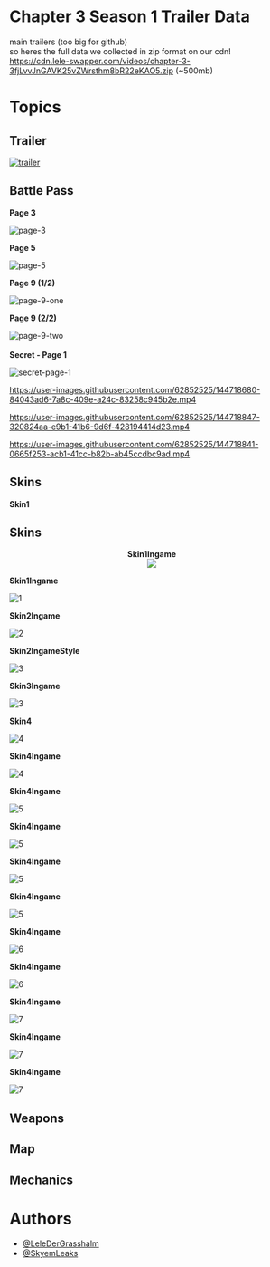 # Chapter 3 Season 1 Trailer Data

main trailers (too big for github) \
so heres the full data we collected in zip format on our cdn! \
https://cdn.lele-swapper.com/videos/chapter-3-3fjLvvJnGAVK25vZWrsthm8bR22eKAO5.zip (~500mb)

# **Topics**

## Trailer

[![trailer](https://user-images.githubusercontent.com/62852525/144719177-ab80ac80-1ec0-471d-abf0-0b8072d94364.png)](https://cdn.lele-swapper.com/videos/ch3-s1-DM4KKGJYYhlCJuKvcEXLOqdpqD6xQYuK/trailer-1080p-subtitle.mp4)

## Battle Pass

**Page 3**

![page-3](https://user-images.githubusercontent.com/62852525/144718916-6de7fbd2-1cad-4529-b512-087377c86f8d.png)

**Page 5**

![page-5](https://user-images.githubusercontent.com/62852525/144718924-7fecce2e-4c9a-4345-b78d-6e6b91d9c225.png)

**Page 9 (1/2)**

![page-9-one](https://user-images.githubusercontent.com/62852525/144718931-8ab74805-e1e0-4aeb-8c1d-8d4e5c5157db.png)

**Page 9 (2/2)**

![page-9-two](https://user-images.githubusercontent.com/62852525/144718944-7d462769-0747-4fae-a512-a38531c79782.png)
\
\
**Secret - Page 1**

![secret-page-1](https://user-images.githubusercontent.com/62852525/144718910-b641c1a7-1a28-477a-ad4e-c3b5c2608ce4.png)

https://user-images.githubusercontent.com/62852525/144718680-84043ad6-7a8c-409e-a24c-83258c945b2e.mp4

https://user-images.githubusercontent.com/62852525/144718847-320824aa-e9b1-41b6-9d6f-428194414d23.mp4

https://user-images.githubusercontent.com/62852525/144718841-0665f253-acb1-41cc-b82b-ab45ccdbc9ad.mp4

## Skins

**Skin1**

## Skins

<p align="center">
  <b>Skin1Ingame</b><br>
  <img src="https://github.com/LeleDerGrasshalmi/ch3-s1-data/blob/main/Chapter%203/skins/1_ingame.png">
</p>

**Skin1Ingame**

![1](https://github.com/LeleDerGrasshalmi/ch3-s1-data/blob/main/Chapter%203/skins/1_ingame.png)

**Skin2Ingame**

![2](https://github.com/LeleDerGrasshalmi/ch3-s1-data/blob/main/Chapter%203/skins/2_ingame.png)


**Skin2IngameStyle**

![3](https://github.com/LeleDerGrasshalmi/ch3-s1-data/blob/main/Chapter%203/skins/2_ingame_style.png)

**Skin3Ingame**

![3](https://github.com/LeleDerGrasshalmi/ch3-s1-data/blob/main/Chapter%203/skins/3_ingame.png)

**Skin4**

![4](https://github.com/LeleDerGrasshalmi/ch3-s1-data/blob/main/Chapter%203/skins/4.png)

**Skin4Ingame**

![4](https://github.com/LeleDerGrasshalmi/ch3-s1-data/blob/main/Chapter%203/skins/4_ingame.png)

**Skin4Ingame**

![5](https://github.com/LeleDerGrasshalmi/ch3-s1-data/blob/main/Chapter%203/skins/5.png)

**Skin4Ingame**

![5](https://github.com/LeleDerGrasshalmi/ch3-s1-data/blob/main/Chapter%203/skins/5_ingame.png)

**Skin4Ingame**

![5](https://github.com/LeleDerGrasshalmi/ch3-s1-data/blob/main/Chapter%203/skins/5_ingame_style1.png)

**Skin4Ingame**

![5](https://github.com/LeleDerGrasshalmi/ch3-s1-data/blob/main/Chapter%203/skins/5_ingame_style2.png)

**Skin4Ingame**

![6](https://github.com/LeleDerGrasshalmi/ch3-s1-data/blob/main/Chapter%203/skins/6.png)

**Skin4Ingame**

![6](https://github.com/LeleDerGrasshalmi/ch3-s1-data/blob/main/Chapter%203/skins/6_ingame.png)

**Skin4Ingame**

![7](https://github.com/LeleDerGrasshalmi/ch3-s1-data/blob/main/Chapter%203/skins/7.png)

**Skin4Ingame**

![7](https://github.com/LeleDerGrasshalmi/ch3-s1-data/blob/main/Chapter%203/skins/7_ingame.png)

**Skin4Ingame**

![7](https://github.com/LeleDerGrasshalmi/ch3-s1-data/blob/main/Chapter%203/skins/7_ingame_style.png)

## Weapons
## Map
## Mechanics

# **Authors**
- [@LeleDerGrasshalm](https://github.com/LeleDerGrasshalmi)
- [@SkyemLeaks](https://github.com/SkyemLeaks)
